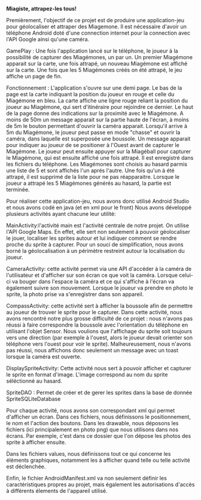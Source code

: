 **Miagiste, attrapez-les tous!**

Premièrement, l'objectif de ce projet est de produire une application-jeu pour géolocaliser et attraper des Miagemone. 
Il est nécessaire d'avoir un téléphone Android doté d'une connection internet pour la connection avec l'API Google ainsi qu'une caméra.

GamePlay : 
Une fois l'application lancé sur le téléphone, le joueur à la possibilité de capturer des Miagémones, un par un. Un premier Miagémone apparait sur la carte, une fois attrapé, un nouveau Miagémone est affiché sur la carte. Une fois que les 5 Miagémones créés on été attrapé, le jeu affiche un page de fin.

Fonctionnement : 
L'application s'ouvre sur une demi page. Le bas de la page est la carte indiquant la position du joueur en rouge et celle du Miagémone en bleu. La carte affiche une ligne rouge reliant la position du joueur au Miagémone, qui sert d'itinéraire pour rejoindre ce dernier. Le haut de la page donne des indications sur la proximité avec le Miagémone. A moins de 50m un message apparait sur la partie haute de l'écran, à moins de 5m le bouton permettant d'ouvrir la caméra apparait. Lorsqu'il arrive à 5m du Miagémone, le joueur peut passe en mode "chasse" et ouvrir la caméra, dans laquelle est superposée une boussole. Un message apparait pour indiquer au joueur de se positioner à l'Ouest avant de capturer le Miagémone. Le joueur peut ensuite appuyer sur la Miagéball pour capturer le Miagémone, qui est ensuite affiché une fois attrapé. Il est enregistré dans les fichiers du téléphone. Les Miagémones sont choisis au hasard parmis une liste de 5 et sont affichés l'un aprés l'autre. Une fois qu'un à été attrapé, il est supprimé de la liste pour ne pas réapparaitre. Lorsque le joueur a attrapé les 5 Miagémones générés au hasard, la partie est terminée. 



Pour réaliser cette application-jeu, nous avons donc utilisé Android Studio et nous avons codé en java (et en xml pour le front) Nous avons développé plusieurs activités ayant chacune leur utilité:

MainActivity:l'activité main est l'activité centrale de notre projet. On utilise l'API Google Maps. En effet, elle sert non seulement à pouvoir géolocaliser le jouer, localiser les sprites autour et lui indiquer comment se rendre proche du sprite à capturer. Pour un souci de simplification, nous avons borné la géolocalisation à un périmètre restreint autour la localisation du joueur. 

CameraActivity: cette activité permet via une API d'accéder à la caméra de l'utilisateur et d'afficher sur son écran ce que voit la caméra. Lorsque celui-ci va bouger dans l'espace la caméra et ce qui s'affiche à l'écran va également suivre son mouvement. Lorsque le joueur va prendre en photo le sprite, la photo prise va s'enregistrer dans son appareil.

CompassActivity: cette activité sert à afficher la boussole afin de permettre au joueur de trouver le sprite pour le capturer. Dans cette activité, nous avons rencontré notre plus grosse difficulté de ce projet : nous n'avons pas réussi à faire correspondre la boussole avec l'orientation du téléphone en utilisant l'objet Sensor. Nous voulions que l'affichage du sprite soit toujours vers une direction (par exemple à l'ouest, alors le joueur devait orienter son téléphone vers l'ouest pour voir le sprite). Malheureusement, nous n'avons pas réussi, nous affichons donc seulement un message avec un toast lorsque la caméra est ouverte.

DisplaySpriteActivity: Cette activité nous sert à pouvoir afficher et capturer le sprite en format d'image. L'image correspond au nom du sprite séléctionné au hasard. 

SpriteDAO : Permet de créer et de gerer les sprites dans la base de donnée SpriteSQLiteDatabase


Pour chaque activité, nous avons son correspondant xml qui permet d'afficher un écran. Dans ces fichiers, nous définissons le positionnement, le nom et l'action des boutons. Dans les drawable, nous déposons les fichiers (ici principalement en photo png) que nous utilisons dans nos écrans. Par exemple, c'est dans ce dossier que l'on dépose les photos des sprite à afficher ensuite.

Dans les fichiers values, nous définissons tout ce qui concerne les éléments graphiques, notamment les à afficher quand telle ou telle activité est déclenchée. 

Enfin, le fichier AndroidManifest.xml va non seulement définir les caractéristiques propres au projet, mais également les autorisations d'accès à différents élements de l'appareil utilisé.

 
